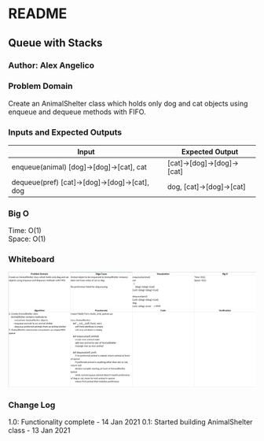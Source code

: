 # README

## Queue with Stacks

### Author: Alex Angelico

### Problem Domain

Create an AnimalShelter class which holds only dog and cat objects using enqueue and dequeue methods with FIFO.

### Inputs and Expected Outputs

Input | Expected Output
----- | ---------------
enqueue(animal) [dog]->[dog]->[cat], cat | [cat]->[dog]->[dog]->[cat]
dequeue(pref) [cat]->[dog]->[dog]->[cat], dog | dog, [cat]->[dog]->[cat]

### Big O

Time: O(1)  
Space: O(1)

### Whiteboard

![Challenge 12 Whiteboard](../../assets/fifo-animal-shelter.jpg)

### Change Log

1.0: Functionality complete - 14 Jan 2021
0.1: Started building AnimalShelter class - 13 Jan 2021
